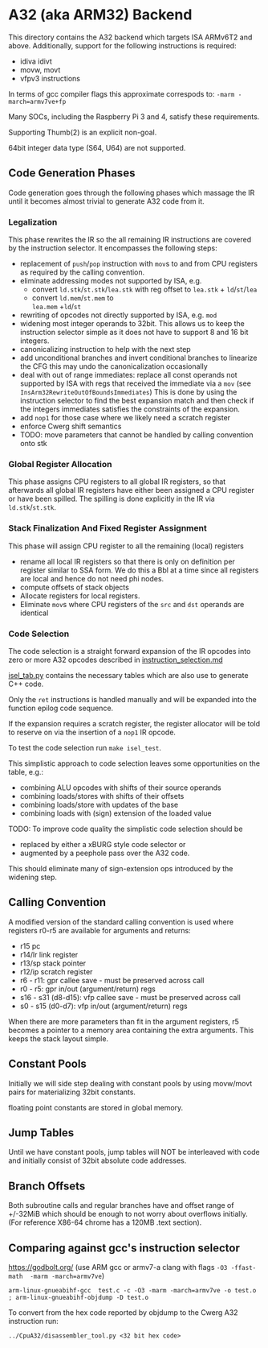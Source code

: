 # A32 (aka ARM32) Backend

This directory contains the A32 backend which targets ISA ARMv6T2 and above.
Additionally, support for the following instructions is required:
* idiva idivt 
* movw, movt
* vfpv3 instructions

In terms of gcc compiler flags this approximate correspods to: `-marm -march=armv7ve+fp `

Many SOCs, including the Raspberry Pi 3 and 4, satisfy these requirements.

Supporting Thumb(2) is an explicit non-goal.

64bit integer data type (S64, U64) are not supported. 

## Code Generation Phases

Code generation goes through the following phases which 
massage the IR until it becomes almost trivial to generate
A32 code from it.

### Legalization

This phase rewrites the IR so the all remaining IR instructions are covered by the 
instruction selector. It encompasses the following steps:

* replacement of `push`/`pop` instruction with `mov`s to and from CPU registers as
  required by the calling convention.
* eliminate addressing modes not supported by ISA, e.g. 
  - convert `ld.stk`/`st.stk`/`lea.stk` with reg offset to 
    `lea.stk` + `ld`/`st`/`lea`
  - convert `ld.mem`/`st.mem` to  
    `lea.mem` +`ld`/`st`
* rewriting of opcodes not directly supported by ISA, e.g. `mod`
* widening most integer operands to 32bit. This allows us to keep the instruction 
  selector simple as it does not have to support 8 and 16 bit integers.
* canonicalizing instruction to help with the next step
* add unconditional branches and invert conditional branches to linearize the CFG
  this may undo the canonicalization occasionally
* deal with out of range immediates:
  replace all const operands not supported by ISA with regs that
  received the immediate via a `mov` (see `InsArm32RewriteOutOfBoundsImmediates`)
  This is done by using the instruction selector to find the best expansion match and
  then check if the integers immediates satisfies the constraints of the expansion.
* add `nop1` for those case where we likely need a scratch register 
* enforce Cwerg shift semantics
* TODO: move parameters that cannot be handled by calling convention
  onto stk 

### Global Register Allocation

This phase assigns CPU registers to all global IR registers, so that afterwards all global IR registers have either been assigned a CPU register or have been spilled. The spilling is
done explicitly in the IR via `ld.stk`/`st.stk`.

###  Stack Finalization And Fixed Register Assignment

This phase will assign CPU register to all the remaining (local) registers 

* rename all local IR registers so that there is only on definition per register 
  similar to SSA form. We do this a Bbl at a time since all registers are local
  and hence do not need phi nodes. 
* compute offsets of stack objects
* Allocate registers for local registers.  
* Eliminate `mov`s where CPU registers of the `src` and `dst` operands are identical 

### Code Selection

The code selection is a straight forward expansion of
the IR opcodes into zero or more A32 opcodes described in
[instruction_selection.md](../Docs/instruction_selection.md)

[isel_tab.py](isel_tab.py) contains the necessary tables which 
are also use to generate C++ code.

Only the `ret` instructions is handled manually and will be expanded 
into the function epilog code sequence.

If the expansion requires a scratch register, the register allocator
will be told to reserve on via the insertion of a `nop1` IR opcode.

To test the code selection run `make isel_test`.

This simplistic approach to code selection leaves some opportunities on the table, e.g.:

* combining ALU opcodes with shifts of their source operands
* combining loads/stores with shifts of their offsets
* combining loads/store with updates of the base
* combining loads with (sign) extension of the loaded value

TODO: To improve code quality the simplistic code selection should be

* replaced by either a xBURG style code selector or
* augmented by a peephole pass over the A32 code.

This should eliminate many of sign-extension ops introduced by the widening step.


## Calling Convention

A modified version of the standard calling convention is used
where registers r0-r5 are available for arguments and returns:

* r15 pc
* r14/lr link register
* r13/sp stack pointer
* r12/ip scratch register
* r6 - r11: gpr callee save - must be preserved across call
* r0 - r5: gpr in/out (argument/return) regs
* s16 - s31  (d8-d15): vfp  callee save - must be preserved across call
* s0 - s15  (d0-d7): vfp in/out (argument/return) regs

When there are more parameters than fit in the argument
registers, r5 becomes a pointer to a memory area containing
the extra arguments. This keeps the stack layout simple.


## Constant Pools

Initially we will side step dealing with constant pools 
by using movw/movt pairs for materializing 32bit constants.

floating point constants are stored in global memory.

## Jump Tables

Until we have constant pools, jump tables will NOT be interleaved with code and initially consist
of 32bit absolute code addresses.


## Branch Offsets

Both subroutine calls and regular branches have and offset range of +/-32MiB 
which should be enough to not worry about overflows initially. 
(For reference X86-64 chrome has a 120MB .text section).

## Comparing against gcc's instruction selector

https://godbolt.org/  (use ARM gcc or armv7-a clang with flags `-O3 -ffast-math  -marm -march=armv7ve`) 

```
arm-linux-gnueabihf-gcc  test.c -c -O3 -marm -march=armv7ve -o test.o ; arm-linux-gnueabihf-objdump -D test.o
```

To convert from the hex code reported by objdump to the Cwerg A32 instruction run:
```
../CpuA32/disassembler_tool.py <32 bit hex code>
```
